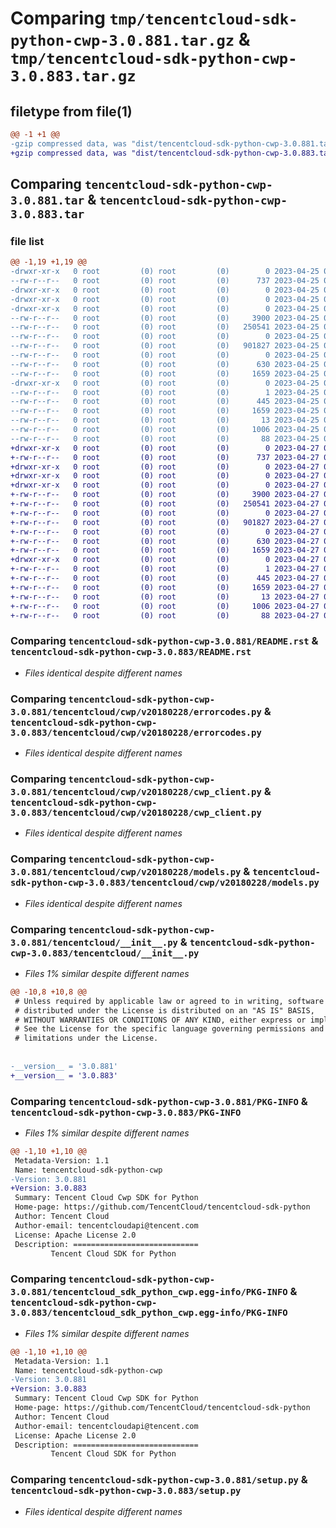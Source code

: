 # Comparing `tmp/tencentcloud-sdk-python-cwp-3.0.881.tar.gz` & `tmp/tencentcloud-sdk-python-cwp-3.0.883.tar.gz`

## filetype from file(1)

```diff
@@ -1 +1 @@
-gzip compressed data, was "dist/tencentcloud-sdk-python-cwp-3.0.881.tar", last modified: Tue Apr 25 00:34:33 2023, max compression
+gzip compressed data, was "dist/tencentcloud-sdk-python-cwp-3.0.883.tar", last modified: Thu Apr 27 00:26:39 2023, max compression
```

## Comparing `tencentcloud-sdk-python-cwp-3.0.881.tar` & `tencentcloud-sdk-python-cwp-3.0.883.tar`

### file list

```diff
@@ -1,19 +1,19 @@
-drwxr-xr-x   0 root         (0) root         (0)        0 2023-04-25 00:34:33.000000 tencentcloud-sdk-python-cwp-3.0.881/
--rw-r--r--   0 root         (0) root         (0)      737 2023-04-25 00:34:33.000000 tencentcloud-sdk-python-cwp-3.0.881/README.rst
-drwxr-xr-x   0 root         (0) root         (0)        0 2023-04-25 00:34:33.000000 tencentcloud-sdk-python-cwp-3.0.881/tencentcloud/
-drwxr-xr-x   0 root         (0) root         (0)        0 2023-04-25 00:34:33.000000 tencentcloud-sdk-python-cwp-3.0.881/tencentcloud/cwp/
-drwxr-xr-x   0 root         (0) root         (0)        0 2023-04-25 00:34:33.000000 tencentcloud-sdk-python-cwp-3.0.881/tencentcloud/cwp/v20180228/
--rw-r--r--   0 root         (0) root         (0)     3900 2023-04-25 00:34:33.000000 tencentcloud-sdk-python-cwp-3.0.881/tencentcloud/cwp/v20180228/errorcodes.py
--rw-r--r--   0 root         (0) root         (0)   250541 2023-04-25 00:34:33.000000 tencentcloud-sdk-python-cwp-3.0.881/tencentcloud/cwp/v20180228/cwp_client.py
--rw-r--r--   0 root         (0) root         (0)        0 2023-04-25 00:34:33.000000 tencentcloud-sdk-python-cwp-3.0.881/tencentcloud/cwp/v20180228/__init__.py
--rw-r--r--   0 root         (0) root         (0)   901827 2023-04-25 00:34:33.000000 tencentcloud-sdk-python-cwp-3.0.881/tencentcloud/cwp/v20180228/models.py
--rw-r--r--   0 root         (0) root         (0)        0 2023-04-25 00:34:33.000000 tencentcloud-sdk-python-cwp-3.0.881/tencentcloud/cwp/__init__.py
--rw-r--r--   0 root         (0) root         (0)      630 2023-04-25 00:34:33.000000 tencentcloud-sdk-python-cwp-3.0.881/tencentcloud/__init__.py
--rw-r--r--   0 root         (0) root         (0)     1659 2023-04-25 00:34:33.000000 tencentcloud-sdk-python-cwp-3.0.881/PKG-INFO
-drwxr-xr-x   0 root         (0) root         (0)        0 2023-04-25 00:34:33.000000 tencentcloud-sdk-python-cwp-3.0.881/tencentcloud_sdk_python_cwp.egg-info/
--rw-r--r--   0 root         (0) root         (0)        1 2023-04-25 00:34:33.000000 tencentcloud-sdk-python-cwp-3.0.881/tencentcloud_sdk_python_cwp.egg-info/dependency_links.txt
--rw-r--r--   0 root         (0) root         (0)      445 2023-04-25 00:34:33.000000 tencentcloud-sdk-python-cwp-3.0.881/tencentcloud_sdk_python_cwp.egg-info/SOURCES.txt
--rw-r--r--   0 root         (0) root         (0)     1659 2023-04-25 00:34:33.000000 tencentcloud-sdk-python-cwp-3.0.881/tencentcloud_sdk_python_cwp.egg-info/PKG-INFO
--rw-r--r--   0 root         (0) root         (0)       13 2023-04-25 00:34:33.000000 tencentcloud-sdk-python-cwp-3.0.881/tencentcloud_sdk_python_cwp.egg-info/top_level.txt
--rw-r--r--   0 root         (0) root         (0)     1006 2023-04-25 00:34:33.000000 tencentcloud-sdk-python-cwp-3.0.881/setup.py
--rw-r--r--   0 root         (0) root         (0)       88 2023-04-25 00:34:33.000000 tencentcloud-sdk-python-cwp-3.0.881/setup.cfg
+drwxr-xr-x   0 root         (0) root         (0)        0 2023-04-27 00:26:39.000000 tencentcloud-sdk-python-cwp-3.0.883/
+-rw-r--r--   0 root         (0) root         (0)      737 2023-04-27 00:26:39.000000 tencentcloud-sdk-python-cwp-3.0.883/README.rst
+drwxr-xr-x   0 root         (0) root         (0)        0 2023-04-27 00:26:39.000000 tencentcloud-sdk-python-cwp-3.0.883/tencentcloud/
+drwxr-xr-x   0 root         (0) root         (0)        0 2023-04-27 00:26:39.000000 tencentcloud-sdk-python-cwp-3.0.883/tencentcloud/cwp/
+drwxr-xr-x   0 root         (0) root         (0)        0 2023-04-27 00:26:39.000000 tencentcloud-sdk-python-cwp-3.0.883/tencentcloud/cwp/v20180228/
+-rw-r--r--   0 root         (0) root         (0)     3900 2023-04-27 00:26:39.000000 tencentcloud-sdk-python-cwp-3.0.883/tencentcloud/cwp/v20180228/errorcodes.py
+-rw-r--r--   0 root         (0) root         (0)   250541 2023-04-27 00:26:39.000000 tencentcloud-sdk-python-cwp-3.0.883/tencentcloud/cwp/v20180228/cwp_client.py
+-rw-r--r--   0 root         (0) root         (0)        0 2023-04-27 00:26:39.000000 tencentcloud-sdk-python-cwp-3.0.883/tencentcloud/cwp/v20180228/__init__.py
+-rw-r--r--   0 root         (0) root         (0)   901827 2023-04-27 00:26:39.000000 tencentcloud-sdk-python-cwp-3.0.883/tencentcloud/cwp/v20180228/models.py
+-rw-r--r--   0 root         (0) root         (0)        0 2023-04-27 00:26:39.000000 tencentcloud-sdk-python-cwp-3.0.883/tencentcloud/cwp/__init__.py
+-rw-r--r--   0 root         (0) root         (0)      630 2023-04-27 00:26:39.000000 tencentcloud-sdk-python-cwp-3.0.883/tencentcloud/__init__.py
+-rw-r--r--   0 root         (0) root         (0)     1659 2023-04-27 00:26:39.000000 tencentcloud-sdk-python-cwp-3.0.883/PKG-INFO
+drwxr-xr-x   0 root         (0) root         (0)        0 2023-04-27 00:26:39.000000 tencentcloud-sdk-python-cwp-3.0.883/tencentcloud_sdk_python_cwp.egg-info/
+-rw-r--r--   0 root         (0) root         (0)        1 2023-04-27 00:26:39.000000 tencentcloud-sdk-python-cwp-3.0.883/tencentcloud_sdk_python_cwp.egg-info/dependency_links.txt
+-rw-r--r--   0 root         (0) root         (0)      445 2023-04-27 00:26:39.000000 tencentcloud-sdk-python-cwp-3.0.883/tencentcloud_sdk_python_cwp.egg-info/SOURCES.txt
+-rw-r--r--   0 root         (0) root         (0)     1659 2023-04-27 00:26:39.000000 tencentcloud-sdk-python-cwp-3.0.883/tencentcloud_sdk_python_cwp.egg-info/PKG-INFO
+-rw-r--r--   0 root         (0) root         (0)       13 2023-04-27 00:26:39.000000 tencentcloud-sdk-python-cwp-3.0.883/tencentcloud_sdk_python_cwp.egg-info/top_level.txt
+-rw-r--r--   0 root         (0) root         (0)     1006 2023-04-27 00:26:39.000000 tencentcloud-sdk-python-cwp-3.0.883/setup.py
+-rw-r--r--   0 root         (0) root         (0)       88 2023-04-27 00:26:39.000000 tencentcloud-sdk-python-cwp-3.0.883/setup.cfg
```

### Comparing `tencentcloud-sdk-python-cwp-3.0.881/README.rst` & `tencentcloud-sdk-python-cwp-3.0.883/README.rst`

 * *Files identical despite different names*

### Comparing `tencentcloud-sdk-python-cwp-3.0.881/tencentcloud/cwp/v20180228/errorcodes.py` & `tencentcloud-sdk-python-cwp-3.0.883/tencentcloud/cwp/v20180228/errorcodes.py`

 * *Files identical despite different names*

### Comparing `tencentcloud-sdk-python-cwp-3.0.881/tencentcloud/cwp/v20180228/cwp_client.py` & `tencentcloud-sdk-python-cwp-3.0.883/tencentcloud/cwp/v20180228/cwp_client.py`

 * *Files identical despite different names*

### Comparing `tencentcloud-sdk-python-cwp-3.0.881/tencentcloud/cwp/v20180228/models.py` & `tencentcloud-sdk-python-cwp-3.0.883/tencentcloud/cwp/v20180228/models.py`

 * *Files identical despite different names*

### Comparing `tencentcloud-sdk-python-cwp-3.0.881/tencentcloud/__init__.py` & `tencentcloud-sdk-python-cwp-3.0.883/tencentcloud/__init__.py`

 * *Files 1% similar despite different names*

```diff
@@ -10,8 +10,8 @@
 # Unless required by applicable law or agreed to in writing, software
 # distributed under the License is distributed on an "AS IS" BASIS,
 # WITHOUT WARRANTIES OR CONDITIONS OF ANY KIND, either express or implied.
 # See the License for the specific language governing permissions and
 # limitations under the License.
 
 
-__version__ = '3.0.881'
+__version__ = '3.0.883'
```

### Comparing `tencentcloud-sdk-python-cwp-3.0.881/PKG-INFO` & `tencentcloud-sdk-python-cwp-3.0.883/PKG-INFO`

 * *Files 1% similar despite different names*

```diff
@@ -1,10 +1,10 @@
 Metadata-Version: 1.1
 Name: tencentcloud-sdk-python-cwp
-Version: 3.0.881
+Version: 3.0.883
 Summary: Tencent Cloud Cwp SDK for Python
 Home-page: https://github.com/TencentCloud/tencentcloud-sdk-python
 Author: Tencent Cloud
 Author-email: tencentcloudapi@tencent.com
 License: Apache License 2.0
 Description: ============================
         Tencent Cloud SDK for Python
```

### Comparing `tencentcloud-sdk-python-cwp-3.0.881/tencentcloud_sdk_python_cwp.egg-info/PKG-INFO` & `tencentcloud-sdk-python-cwp-3.0.883/tencentcloud_sdk_python_cwp.egg-info/PKG-INFO`

 * *Files 1% similar despite different names*

```diff
@@ -1,10 +1,10 @@
 Metadata-Version: 1.1
 Name: tencentcloud-sdk-python-cwp
-Version: 3.0.881
+Version: 3.0.883
 Summary: Tencent Cloud Cwp SDK for Python
 Home-page: https://github.com/TencentCloud/tencentcloud-sdk-python
 Author: Tencent Cloud
 Author-email: tencentcloudapi@tencent.com
 License: Apache License 2.0
 Description: ============================
         Tencent Cloud SDK for Python
```

### Comparing `tencentcloud-sdk-python-cwp-3.0.881/setup.py` & `tencentcloud-sdk-python-cwp-3.0.883/setup.py`

 * *Files identical despite different names*

